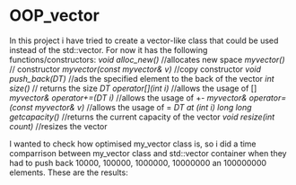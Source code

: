 # OOP_vector

In this project i have tried to create a vector-like class that could be used instead of the std::vector. For now it has the following functions/constructors:
*void alloc_new()*        //allocates new space
*myvector()*             // constructor
*myvector(const myvector& v)*  //copy constructor
*void push_back(DT)*          //ads the specified element to the back of the vector
*int size()*                 // returns the size
*DT operator[](int i)*      //allows the usage of []
*myvector& operator+=(DT i)*               //allows the usage of +-
*myvector& operator=(const myvector& v)*  //allows the usage of =
*DT at (int i)*
*long long getcapacity()*               //returns the current capacity of the vector
*void resize(int count)*               //resizes the vector 


I wanted to check how optimised my_vector class is, so i did a time comparrison between my_vector class and std::vector container when they had to push back 10000, 100000, 1000000, 10000000 an 100000000 <int> elements. These are the results:
